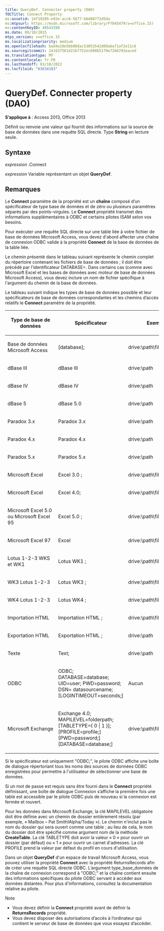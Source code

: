 ```yaml
---
title: QueryDef. Connecter property (DAO)
TOCTitle: Connect Property
ms:assetid: 14f19205-e92e-acc6-5677-b6d88772d5da
ms:mtpsurl: https://msdn.microsoft.com/library/Ff845479(v=office.15)
ms:contentKeyID: 48543398
ms.date: 09/18/2015
mtps_version: v=office.15
ms.localizationpriority: medium
ms.openlocfilehash: bad4a18e5bb80dac53053542d69aba71af2e11c6
ms.sourcegitcommit: 241637561d21b7752ec690b5179e72b6703eaced
ms.translationtype: MT
ms.contentlocale: fr-FR
ms.lasthandoff: 03/18/2022
ms.locfileid: "63634183"
---
```

# <a name="querydefconnect-property-dao"></a>QueryDef. Connecter property (DAO)

**S’applique à** : Access 2013, Office 2013

Définit ou renvoie une valeur qui fournit des informations sur la source de base de données dans une requête SQL directe. Type **String** en lecture seule.

## <a name="syntax"></a>Syntaxe

*expression* .Connect

*expression* Variable représentant un objet **QueryDef**.

## <a name="remarks"></a>Remarques

Le **Connect** paramètre de la propriété est un **chaîne** composé d’un spécificateur de type base de données et de zéro ou plusieurs paramètres séparés par des points-virgules. Le **Connect** propriété transmet des informations supplémentaires à ODBC et certains pilotes ISAM selon vos besoins.

Pour exécuter une requête SQL directe sur une table liée à votre fichier de base de données Microsoft Access, vous devez d'abord affecter une chaîne de connexion ODBC valide à la propriété **Connect** de la base de données de la table liée.

Le chemin présenté dans le tableau suivant représente le chemin complet du répertoire contenant les fichiers de base de données ; il doit être précédé par l'identificateur DATABASE=. Dans certains cas (comme avec Microsoft Excel et les bases de données avec moteur de base de données Microsoft Access), vous devez inclure un nom de fichier spécifique à l'argument du chemin de la base de données.

Le tableau suivant indique les types de base de données possible et leur spécificateurs de base de données correspondantes et les chemins d’accès relatifs le **Connect** paramètre de la propriété.

<table>
<colgroup>
<col />
<col />
<col />
</colgroup>
<thead>
<tr class="header">
<th><p>Type de base de données</p></th>
<th><p>Spécificateur</p></th>
<th><p>Exemple</p></th>
</tr>
</thead>
<tbody>
<tr class="odd">
<td><p>Base de données Microsoft Access</p></td>
<td><p>[database];</p></td>
<td><p>drive:\path\filename</p></td>
</tr>
<tr class="even">
<td><p>dBase III</p></td>
<td><p>dBase III</p></td>
<td><p>drive:\path</p></td>
</tr>
<tr class="odd">
<td><p>dBase IV</p></td>
<td><p>dBase IV</p></td>
<td><p>drive:\path</p></td>
</tr>
<tr class="even">
<td><p>dBase 5</p></td>
<td><p>dBase 5.0</p></td>
<td><p>drive:\path</p></td>
</tr>
<tr class="odd">
<td><p>Paradox 3.x</p></td>
<td><p>Paradox 3.x</p></td>
<td><p>drive:\path</p></td>
</tr>
<tr class="even">
<td><p>Paradox 4.x</p></td>
<td><p>Paradox 4.x</p></td>
<td><p>drive:\path</p></td>
</tr>
<tr class="odd">
<td><p>Paradox 5.x</p></td>
<td><p>Paradox 5.x</p></td>
<td><p>drive:\path</p></td>
</tr>
<tr class="even">
<td><p>Microsoft Excel</p></td>
<td><p>Excel 3.0 ;</p></td>
<td><p>drive:\path\filename.xls</p></td>
</tr>
<tr class="odd">
<td><p>Microsoft Excel</p></td>
<td><p>Excel 4.0;</p></td>
<td><p>drive:\path\filename.xls</p></td>
</tr>
<tr class="even">
<td><p>Microsoft Excel 5.0 ou Microsoft Excel 95</p></td>
<td><p>Excel 5.0 ;</p></td>
<td><p>drive:\path\filename.xls</p></td>
</tr>
<tr class="odd">
<td><p>Microsoft Excel 97</p></td>
<td><p>Excel</p></td>
<td><p>drive:\path\filename.xls</p></td>
</tr>
<tr class="even">
<td><p>Lotus 1-2-3 WKS et WK1</p></td>
<td><p>Lotus WK1 ;</p></td>
<td><p>drive:\path\filename.wk1</p></td>
</tr>
<tr class="odd">
<td><p>WK3 Lotus 1-2-3</p></td>
<td><p>Lotus WK3 ;</p></td>
<td><p>drive:\path\filename.wk3</p></td>
</tr>
<tr class="even">
<td><p>WK4 Lotus 1-2-3</p></td>
<td><p>Lotus WK4 ;</p></td>
<td><p>drive:\path\filename.wk4</p></td>
</tr>
<tr class="odd">
<td><p>Importation HTML</p></td>
<td><p>Importation HTML ;</p></td>
<td><p>drive:\path\filename</p></td>
</tr>
<tr class="even">
<td><p>Exportation HTML</p></td>
<td><p>Exportation HTML ;</p></td>
<td><p>drive:\path</p></td>
</tr>
<tr class="odd">
<td><p>Texte</p></td>
<td><p>Text;</p></td>
<td><p>drive:\path</p></td>
</tr>
<tr class="even">
<td><p>ODBC</p></td>
<td><p>ODBC; DATABASE=database; UID=user; PWD=password; DSN= datasourcename; [LOGINTIMEOUT=seconds;]</p></td>
<td><p>Aucun</p></td>
</tr>
<tr class="odd">
<td><p>Microsoft Exchange</p></td>
<td><p>Exchange 4.0; MAPILEVEL=folderpath; [TABLETYPE={ 0 | 1 }];[PROFILE=profile;] [PWD=password;] [DATABASE=database;]</p></td>
<td><p>drive:\path\filename</p></td>
</tr>
</tbody>
</table>


Si le spécificateur est uniquement "ODBC;", le pilote ODBC affiche une boîte de dialogue répertoriant tous les noms des sources de données ODBC enregistrées pour permettre à l'utilisateur de sélectionner une base de données.

Si un mot de passe est requis sans être fourni dans le **Connect** propriété définissant, une boîte de dialogue Connexion s’affiche la première fois une table est accessible par le pilote ODBC puis de nouveau si la connexion est fermée et rouvert.

Pour les données dans Microsoft Exchange, la clé MAPILEVEL obligatoire doit être définie avec un chemin de dossier entièrement résolu (par exemple, « Mailbox – Pat SmithIAlpha/Today »). Le chemin n'inclut pas le nom du dossier qui sera ouvert comme une table ; au lieu de cela, le nom du dossier doit être spécifié comme argument nom de la méthode **CreateTable**. La clé TABLETYPE doit avoir la valeur « 0 » pour ouvrir un dossier (par défaut) ou « 1 » pour ouvrir un carnet d'adresses. La clé PROFILE prend la valeur par défaut du profil en cours d'utilisation.

Dans un objet **QueryDef** d'un espace de travail Microsoft Access, vous pouvez utiliser la propriété **Connect** avec la propriété ReturnsRecords afin de créer une requête SQL directe ODBC. L’argument type_base_données de la chaîne de connexion correspond à "ODBC;" et la chaîne contient ensuite des informations spécifiques du pilote ODBC servant à accéder aux données distantes. Pour plus d'informations, consultez la documentation relative au pilote.

> [!NOTE]
> - Vous devez définir la **Connect** propriété avant de définir la **ReturnsRecords** propriété.
> - Vous devez disposer des autorisations d’accès à l’ordinateur qui contient le serveur de base de données que vous essayez d’accéder.


